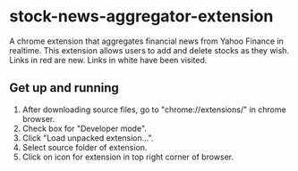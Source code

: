 # stock-news-aggregator-extension
A chrome extension that aggregates financial news from Yahoo Finance in realtime. This extension allows users to add and delete stocks as they wish. Links in red are new. Links in white have been visited.

## Get up and running
1) After downloading source files, go to "chrome://extensions/" in chrome browser.
2) Check box for "Developer mode".
3) Click "Load unpacked extension...".
4) Select source folder of extension.
5) Click on icon for extension in top right corner of browser.

